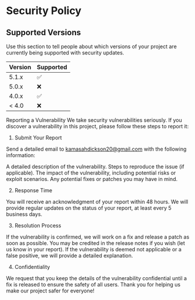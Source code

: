 # Security Policy

## Supported Versions

Use this section to tell people about which versions of your project are
currently being supported with security updates.

| Version | Supported          |
| ------- | ------------------ |
| 5.1.x   | :white_check_mark: |
| 5.0.x   | :x:                |
| 4.0.x   | :white_check_mark: |
| < 4.0   | :x:                |

Reporting a Vulnerability
We take security vulnerabilities seriously. If you discover a vulnerability in this project, please follow these steps to report it:

1. Submit Your Report

Send a detailed email to kamasahdickson20@gmail.com with the following information:

A detailed description of the vulnerability.
Steps to reproduce the issue (if applicable).
The impact of the vulnerability, including potential risks or exploit scenarios.
Any potential fixes or patches you may have in mind.

2. Response Time

You will receive an acknowledgment of your report within 48 hours.
We will provide regular updates on the status of your report, at least every 5 business days.

3. Resolution Process

If the vulnerability is confirmed, we will work on a fix and release a patch as soon as possible.
You may be credited in the release notes if you wish (let us know in your report).
If the vulnerability is deemed not applicable or a false positive, we will provide a detailed explanation.

4. Confidentiality

We request that you keep the details of the vulnerability confidential until a fix is released to ensure the safety of all users.
Thank you for helping us make our project safer for everyone!




